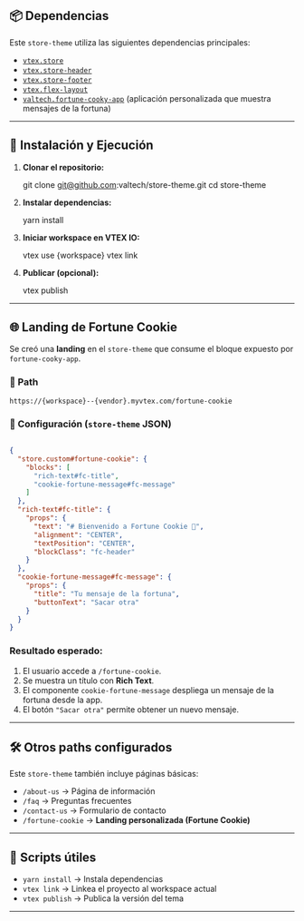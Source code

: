 ## 📦 Dependencias

Este `store-theme` utiliza las siguientes dependencias principales:

- [`vtex.store`](https://developers.vtex.com/docs/apps/vtex.store)  
- [`vtex.store-header`](https://developers.vtex.com/docs/apps/vtex.store-header)  
- [`vtex.store-footer`](https://developers.vtex.com/docs/apps/vtex.store-footer)  
- [`vtex.flex-layout`](https://developers.vtex.com/docs/apps/vtex.flex-layout)  
- [`valtech.fortune-cooky-app`](https://developers.vtex.com/) (aplicación personalizada que muestra mensajes de la fortuna)  

---

## 🚀 Instalación y Ejecución

1. **Clonar el repositorio:**

   git clone git@github.com:valtech/store-theme.git
   cd store-theme


2. **Instalar dependencias:**


   yarn install


3. **Iniciar workspace en VTEX IO:**

   vtex use {workspace}
   vtex link


4. **Publicar (opcional):**


   vtex publish


---

## 🌐 Landing de Fortune Cookie

Se creó una **landing** en el `store-theme` que consume el bloque expuesto por `fortune-cooky-app`.

### 📍 Path

```
https://{workspace}--{vendor}.myvtex.com/fortune-cookie
```



### 📄 Configuración (`store-theme` JSON)

```json

{
  "store.custom#fortune-cookie": {
    "blocks": [
      "rich-text#fc-title",
      "cookie-fortune-message#fc-message"
    ]
  },
  "rich-text#fc-title": {
    "props": {
      "text": "# Bienvenido a Fortune Cookie 🎉",
      "alignment": "CENTER",
      "textPosition": "CENTER",
      "blockClass": "fc-header"
    }
  },
  "cookie-fortune-message#fc-message": {
    "props": {
      "title": "Tu mensaje de la fortuna",
      "buttonText": "Sacar otra"
    }
  }
}
```


### Resultado esperado:

1. El usuario accede a `/fortune-cookie`.
2. Se muestra un título con **Rich Text**.
3. El componente `cookie-fortune-message` despliega un mensaje de la fortuna desde la app.
4. El botón `"Sacar otra"` permite obtener un nuevo mensaje.

---

## 🛠️ Otros paths configurados

Este `store-theme` también incluye páginas básicas:

* `/about-us` → Página de información
* `/faq` → Preguntas frecuentes
* `/contact-us` → Formulario de contacto
* `/fortune-cookie` → **Landing personalizada (Fortune Cookie)**

---

## 📄 Scripts útiles

* `yarn install` → Instala dependencias
* `vtex link` → Linkea el proyecto al workspace actual
* `vtex publish` → Publica la versión del tema

---




